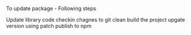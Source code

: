 To update package - Following steps

Update library code
checkin chagnes to git
clean build the project
upgate version using patch
publish to npm